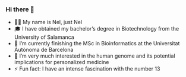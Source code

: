 ### Hi there 👋

  - 🧑🏻 My name is Nel, just Nel
  - 🎓 I have obtained my bachelor’s degree in Biotechnology from the University of Salamanca
  - 🎯 I’m currently finishing the MSc in Bioinformatics at the Universitat Autònoma de Barcelona
  - 🌱 I’m very much interested in the human genome and its potential implications for personalized medicine
  - ⚡ Fun fact: I have an intense fascination with the number 13

